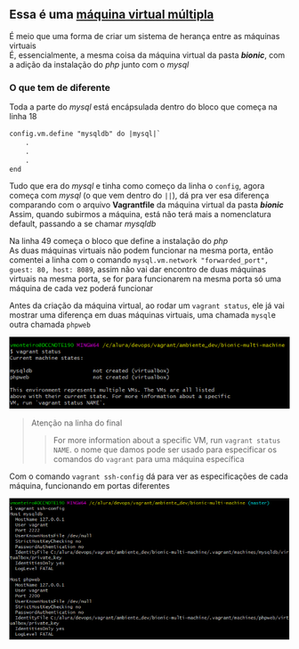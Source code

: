 ## Essa é uma [máquina virtual múltipla](https://www.vagrantup.com/docs/multi-machine)

É meio que uma forma de criar um sistema de herança entre as máquinas virtuais  
É, essencialmente, a mesma coisa da máquina virtual da pasta ***bionic***, com a adição da instalação do *php* junto com o *mysql*

### O que tem de diferente

Toda a parte do *mysql* está encápsulada dentro do bloco que começa na linha 18
    
    config.vm.define "mysqldb" do |mysql|`  
        .
        .
        .
    end

Tudo que era do *mysql* e tinha como começo da linha o `config`, agora começa com *mysql* (o que vem dentro do `||`), dá pra ver esa diferença comparando com o arquivo **Vagrantfile** da máquina virtual da pasta ***bionic***  
Assim, quando subirmos a máquina, está não terá mais a nomenclatura default, passando a se chamar *mysqldb*

Na linha 49 começa o bloco que define a instalação do *php*  
As duas máquinas virtuais não podem funcionar na mesma porta, então comentei a linha com o comando `mysql.vm.network "forwarded_port", guest: 80, host: 8089`, assim não vai dar encontro de duas máquinas virtuais na mesma porta, se for para funcionarem na mesma porta só uma máquina de cada vez poderá funcionar

Antes da criação da máquina virtual, ao rodar um `vagrant status`, ele já vai mostrar uma diferença em duas máquinas virtuais, uma chamada `mysql`e outra chamada `phpweb`

![Primeiro `vagrant up`, antes da criação da máquina virtual em si](../assets/readme-images/bionic-multi-machine/vagrant-status.png)

> Atenção na linha do final
>> For more information about a specific VM, run `vagrant status NAME`.
> o nome que damos pode ser usado para especificar os comandos do `vagrant` para uma máquina específica

Com o comando `vagrant ssh-config` dá para ver as especificações de cada máquina, funcionando em portas diferentes

![`vagrant ssh-config`, configurações de cada máquina](../assets/readme-images/bionic-multi-machine/vagrant-ssh-config.png)